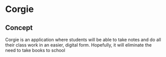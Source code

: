 # Corgie

## Concept

Corgie is an application where students will be able to take notes
and do all their class work in an easier, digital form. Hopefully,
it will eliminate the need to take books to school

